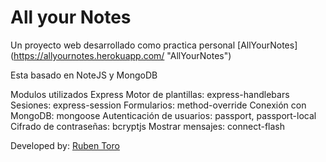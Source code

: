 # All your Notes
Un proyecto web desarrollado como practica personal [AllYourNotes] (https://allyournotes.herokuapp.com/ "AllYourNotes")

Esta basado en NoteJS y MongoDB

Modulos utilizados
Express
Motor de plantillas: express-handlebars
Sesiones: express-session
Formularios: method-override
Conexión con MongoDB: mongoose
Autenticación de usuarios: passport, passport-local
Cifrado de contraseñas: bcryptjs
Mostrar mensajes: connect-flash



Developed by: [Ruben Toro](http://www.linkedin.com/in/rubentorog "Ruben Toro")